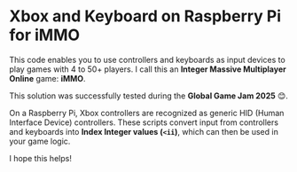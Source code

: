 # Xbox and Keyboard on Raspberry Pi for iMMO

This code enables you to use controllers and keyboards as input devices to play games with 4 to 50+ players. I call this an **Integer Massive Multiplayer Online** game: **iMMO**.

This solution was successfully tested during the **Global Game Jam 2025** 😊.

On a Raspberry Pi, Xbox controllers are recognized as generic HID (Human Interface Device) controllers. These scripts convert input from controllers and keyboards into **Index Integer values (`<ii`)**, which can then be used in your game logic.

I hope this helps!
